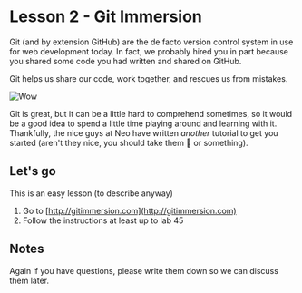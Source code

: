 # Lesson 2 - Git Immersion

Git (and by extension GitHub) are the de facto version control system in use for web development today. In fact, we probably hired you in part because you shared some code you had written and shared on GitHub.

Git helps us share our code, work together, and rescues us from mistakes.

![Wow](http://www.reactiongifs.com/wp-content/uploads/2013/08/when-your-favorite-tv-show-comes-back-from-a-break.gif)


Git is great, but it can be a little hard to comprehend sometimes, so it would be a good idea to spend a little time playing around and learning with it. Thankfully, the nice guys at Neo have written _another_ tutorial to get you started (aren't they nice, you should take them :cake: or something).

## Let's go

This is an easy lesson (to describe anyway)

1. Go to [http://gitimmersion.com](http://gitimmersion.com)
2. Follow the instructions at least up to lab 45

## Notes

Again if you have questions, please write them down so we can discuss them later.
